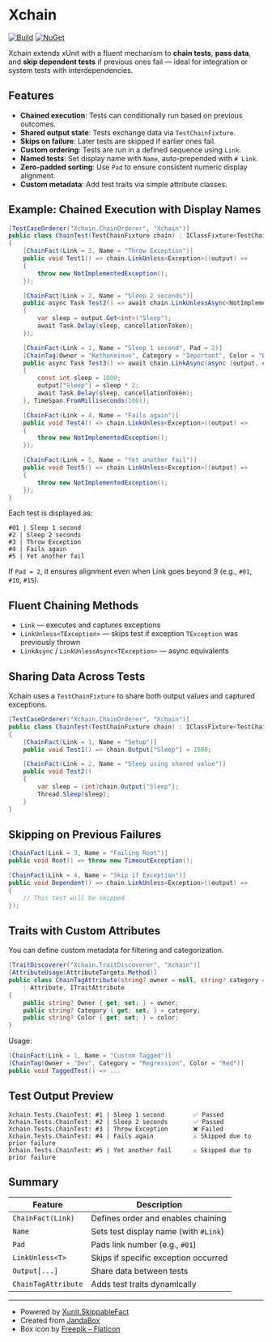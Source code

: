 # Xchain

[![Build](https://github.com/Jandini/Xchain/actions/workflows/build.yml/badge.svg)](https://github.com/Jandini/Xchain/actions/workflows/build.yml)
[![NuGet](https://github.com/Jandini/Xchain/actions/workflows/nuget.yml/badge.svg)](https://github.com/Jandini/Xchain/actions/workflows/nuget.yml)

Xchain extends xUnit with a fluent mechanism to **chain tests**, **pass data**, and **skip dependent tests** if previous ones fail — ideal for integration or system tests with interdependencies.


## Features

- **Chained execution**: Tests can conditionally run based on previous outcomes.
- **Shared output state**: Tests exchange data via `TestChainFixture`.
- **Skips on failure**: Later tests are skipped if earlier ones fail.
- **Custom ordering**: Tests are run in a defined sequence using `Link`.
- **Named tests**: Set display name with `Name`, auto-prepended with `# Link`.
- **Zero-padded sorting**: Use `Pad` to ensure consistent numeric display alignment.
- **Custom metadata**: Add test traits via simple attribute classes.


## Example: Chained Execution with Display Names

```csharp
[TestCaseOrderer("Xchain.ChainOrderer", "Xchain")]
public class ChainTest(TestChainFixture chain) : IClassFixture<TestChainFixture>
{
    [ChainFact(Link = 3, Name = "Throw Exception")]
    public void Test1() => chain.LinkUnless<Exception>((output) =>
    {
        throw new NotImplementedException();
    });

    [ChainFact(Link = 2, Name = "Sleep 2 seconds")]
    public async Task Test2() => await chain.LinkUnlessAsync<NotImplementedException>(async (output, cancellationToken) =>
    {
        var sleep = output.Get<int>("Sleep");
        await Task.Delay(sleep, cancellationToken);
    });

    [ChainFact(Link = 1, Name = "Sleep 1 second", Pad = 2)]
    [ChainTag(Owner = "Kethoneinuo", Category = "Important", Color = "Black")]
    public async Task Test3() => await chain.LinkAsync(async (output, cancellationToken) =>
    {
        const int sleep = 1000;
        output["Sleep"] = sleep * 2;
        await Task.Delay(sleep, cancellationToken);
    }, TimeSpan.FromMilliseconds(100));

    [ChainFact(Link = 4, Name = "Fails again")]
    public void Test4() => chain.LinkUnless<Exception>((output) =>
    {
        throw new NotImplementedException();
    });

    [ChainFact(Link = 5, Name = "Yet another fail")]
    public void Test5() => chain.LinkUnless<Exception>((output) =>
    {
        throw new NotImplementedException();
    });
}
```

Each test is displayed as:

```
#01 | Sleep 1 second
#2 | Sleep 2 seconds
#3 | Throw Exception
#4 | Fails again
#5 | Yet another fail

```

If `Pad = 2`, it ensures alignment even when Link goes beyond 9 (e.g., `#01`, `#10`, `#15`).


## Fluent Chaining Methods

- `Link` — executes and captures exceptions  
- `LinkUnless<TException>` — skips test if exception `TException` was previously thrown  
- `LinkAsync` / `LinkUnlessAsync<TException>` — async equivalents  


## Sharing Data Across Tests

Xchain uses a `TestChainFixture` to share both output values and captured exceptions.

```csharp
[TestCaseOrderer("Xchain.ChainOrderer", "Xchain")]
public class ChainTest(TestChainFixture chain) : IClassFixture<TestChainFixture>
{
    [ChainFact(Link = 1, Name = "Setup")]
    public void Test1() => chain.Output["Sleep"] = 1500;

    [ChainFact(Link = 2, Name = "Sleep using shared value")]
    public void Test2()
    {
        var sleep = (int)chain.Output["Sleep"];
        Thread.Sleep(sleep);
    }
}
```


## Skipping on Previous Failures

```csharp
[ChainFact(Link = 3, Name = "Failing Root")]
public void Root() => throw new TimeoutException();

[ChainFact(Link = 4, Name = "Skip if Exception")]
public void Dependent() => chain.LinkUnless<Exception>((output) =>
{
    // This test will be skipped
});
```


## Traits with Custom Attributes

You can define custom metadata for filtering and categorization.

```csharp
[TraitDiscoverer("Xchain.TraitDiscoverer", "Xchain")]
[AttributeUsage(AttributeTargets.Method)]
public class ChainTagAttribute(string? owner = null, string? category = null, string? color = null)
    : Attribute, ITraitAttribute
{
    public string? Owner { get; set; } = owner;
    public string? Category { get; set; } = category;
    public string? Color { get; set; } = color;
}
```

Usage:

```csharp
[ChainFact(Link = 1, Name = "Custom Tagged")]
[ChainTag(Owner = "Dev", Category = "Regression", Color = "Red")]
public void TaggedTest() => ...
```


## Test Output Preview

```
Xchain.Tests.ChainTest: #1 | Sleep 1 second        ✅ Passed
Xchain.Tests.ChainTest: #2 | Sleep 2 seconds       ✅ Passed
Xchain.Tests.ChainTest: #3 | Throw Exception       ❌ Failed
Xchain.Tests.ChainTest: #4 | Fails again           ⚠️ Skipped due to prior failure
Xchain.Tests.ChainTest: #5 | Yet another fail      ⚠️ Skipped due to prior failure
```


## Summary

| Feature              | Description |
|----------------------|-------------|
| `ChainFact(Link)`    | Defines order and enables chaining |
| `Name`               | Sets test display name (with `#Link`) |
| `Pad`                | Pads link number (e.g., `#01`) |
| `LinkUnless<T>`      | Skips if specific exception occurred |
| `Output[...]`        | Share data between tests |
| `ChainTagAttribute`  | Adds test traits dynamically |

---

- Powered by [Xunit.SkippableFact](https://github.com/AArnott/Xunit.SkippableFact)
- Created from [JandaBox](https://github.com/Jandini/JandaBox)
- Box icon by [Freepik – Flaticon](https://www.flaticon.com/free-icons/box)
